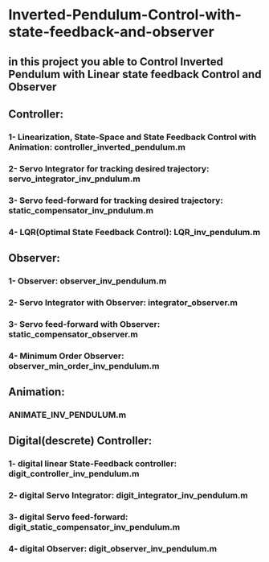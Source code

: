 # Inverted-Pendulum-Control-with-state-feedback-and-observer
## in this project you able to Control Inverted Pendulum with Linear state feedback Control and Observer

## Controller:
### 1- Linearization, State-Space and State Feedback Control with Animation: controller_inverted_pendulum.m
### 2- Servo Integrator for tracking desired trajectory: servo_integrator_inv_pndulum.m
### 3- Servo feed-forward for tracking desired trajectory: static_compensator_inv_pndulum.m
### 4- LQR(Optimal State Feedback Control): LQR_inv_pendulum.m

## Observer:
### 1- Observer: observer_inv_pendulum.m
### 2- Servo Integrator with Observer: integrator_observer.m
### 3- Servo feed-forward with Observer: static_compensator_observer.m
### 4- Minimum Order Observer: observer_min_order_inv_pendulum.m

## Animation:
### ANIMATE_INV_PENDULUM.m

## Digital(descrete) Controller:
### 1- digital linear State-Feedback controller: digit_controller_inv_pendulum.m
### 2- digital Servo Integrator: digit_integrator_inv_pendulum.m
### 3- digital Servo feed-forward: digit_static_compensator_inv_pendulum.m
### 4- digital Observer: digit_observer_inv_pendulum.m
